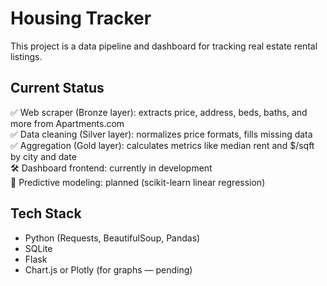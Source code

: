 # Housing Tracker

This project is a data pipeline and dashboard for tracking real estate rental listings.

## Current Status

✅ Web scraper (Bronze layer): extracts price, address, beds, baths, and more from Apartments.com  
✅ Data cleaning (Silver layer): normalizes price formats, fills missing data  
✅ Aggregation (Gold layer): calculates metrics like median rent and $/sqft by city and date  
🛠 Dashboard frontend: currently in development  
🧠 Predictive modeling: planned (scikit-learn linear regression)

## Tech Stack

- Python (Requests, BeautifulSoup, Pandas)
- SQLite
- Flask
- Chart.js or Plotly (for graphs — pending)
